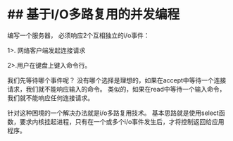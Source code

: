 # \## 基于I/O多路复用的并发编程

编写一个服务器， 必须响应2个互相独立的i/o事件：

1>. 网络客户端发起连接请求

2>.用户在键盘上键入命令行。

我们先等待哪个事件呢？ 没有哪个选择是理想的，如果在accept中等待一个连接请求，我们就不能响应输入的命令。 类似的，如果在read中等待一个输入命令，我们就不能响应任何连接请求。

针对这种困境的一个解决办法就是i/o多路复用技术。 基本思路就是使用select函数，要求内核挂起进程，只有在一个或多个i/o事件发生后，才将控制返回给应用程序。
